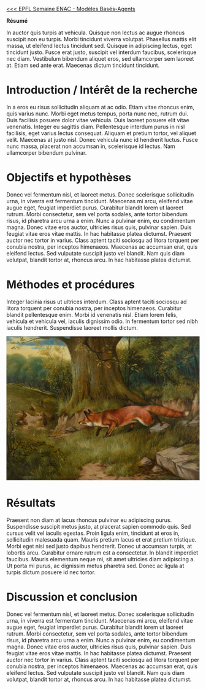 [<<< EPFL Semaine ENAC - Modèles Basés-Agents](http://epfl-agentbased-2014.github.io/)

**Résumé**

In auctor quis turpis at vehicula. Quisque non lectus ac augue rhoncus suscipit non eu turpis. Morbi tincidunt viverra volutpat. Phasellus mattis elit massa, ut eleifend lectus tincidunt sed. Quisque in adipiscing lectus, eget tincidunt justo. Fusce erat justo, suscipit vel interdum faucibus, scelerisque nec diam. Vestibulum bibendum aliquet eros, sed ullamcorper sem laoreet at. Etiam sed ante erat. Maecenas dictum tincidunt tincidunt.

# Introduction / Intérêt de la recherche

In a eros eu risus sollicitudin aliquam at ac odio. Etiam vitae rhoncus enim, quis varius nunc. Morbi eget metus tempus, porta nunc nec, rutrum dui. Duis facilisis posuere dolor vitae vehicula. Duis laoreet posuere elit vitae venenatis. Integer eu sagittis diam. Pellentesque interdum purus in nisl facilisis, eget varius lectus consequat. Aliquam et pretium tortor, vel aliquet velit. Maecenas at justo nisl. Donec vehicula nunc id hendrerit luctus. Fusce nunc massa, placerat non accumsan in, scelerisque id lectus. Nam ullamcorper bibendum pulvinar.

# Objectifs et hypothèses
Donec vel fermentum nisl, et laoreet metus. Donec scelerisque sollicitudin urna, in viverra est fermentum tincidunt. Maecenas mi arcu, eleifend vitae augue eget, feugiat imperdiet purus. Curabitur blandit lorem ut laoreet rutrum. Morbi consectetur, sem vel porta sodales, ante tortor bibendum risus, id pharetra arcu urna a enim. Nunc a pulvinar enim, eu condimentum magna. Donec vitae eros auctor, ultricies risus quis, pulvinar sapien. Duis feugiat vitae eros vitae mattis. In hac habitasse platea dictumst. Praesent auctor nec tortor in varius. Class aptent taciti sociosqu ad litora torquent per conubia nostra, per inceptos himenaeos. Maecenas ac accumsan erat, quis eleifend lectus. Sed vulputate suscipit justo vel blandit. Nam quis diam volutpat, blandit tortor at, rhoncus arcu. In hac habitasse platea dictumst.

# Méthodes et procédures

Integer lacinia risus ut ultrices interdum. Class aptent taciti sociosqu ad litora torquent per conubia nostra, per inceptos himenaeos. Curabitur blandit pellentesque enim. Morbi id venenatis nisl. Etiam lorem felis, vehicula et vehicula vel, iaculis dignissim odio. In fermentum tortor sed nibh iaculis hendrerit. Suspendisse laoreet mollis dictum.

![Un exemple d'image](https://raw.githubusercontent.com/EPFL-AgentBased-2014/Cours/master/Images/Wheeler-FoxHuntingRabbits.jpg)

# Résultats

Praesent non diam at lacus rhoncus pulvinar eu adipiscing purus. Suspendisse suscipit metus justo, at placerat sapien commodo quis. Sed cursus velit vel iaculis egestas. Proin ligula enim, tincidunt at eros in, sollicitudin malesuada quam. Mauris pretium lacus et erat pretium tristique. Morbi eget nisi sed justo dapibus hendrerit. Donec ut accumsan turpis, at lobortis arcu. Curabitur ornare rutrum est a consectetur. In blandit imperdiet faucibus. Mauris elementum neque mi, sit amet ultricies diam adipiscing a. Ut porta mi purus, ac dignissim metus pharetra sed. Donec ac ligula at turpis dictum posuere id nec tortor.

# Discussion et conclusion

Donec vel fermentum nisl, et laoreet metus. Donec scelerisque sollicitudin urna, in viverra est fermentum tincidunt. Maecenas mi arcu, eleifend vitae augue eget, feugiat imperdiet purus. Curabitur blandit lorem ut laoreet rutrum. Morbi consectetur, sem vel porta sodales, ante tortor bibendum risus, id pharetra arcu urna a enim. Nunc a pulvinar enim, eu condimentum magna. Donec vitae eros auctor, ultricies risus quis, pulvinar sapien. Duis feugiat vitae eros vitae mattis. In hac habitasse platea dictumst. Praesent auctor nec tortor in varius. Class aptent taciti sociosqu ad litora torquent per conubia nostra, per inceptos himenaeos. Maecenas ac accumsan erat, quis eleifend lectus. Sed vulputate suscipit justo vel blandit. Nam quis diam volutpat, blandit tortor at, rhoncus arcu. In hac habitasse platea dictumst.
